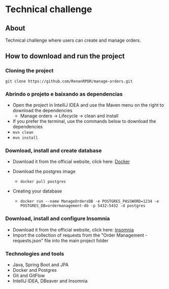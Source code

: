 # Technical challenge

## About
Technical challenge where users can create and manage orders.

## How to download and run the project
### Cloning the project
    git clone https://github.com/RenanRPDR/manage-orders.git

### Abrindo o projeto e baixando as dependencias
- Open the project in IntelliJ IDEA and use the Maven menu on the right to download the dependencies
  - Manage orders -> Lifecycle -> clean and install
- If you prefer the terminal, use the commands below to download the dependencies
- ```mvn clean ```
- ```mvn install ```


### Download, install and create database
- Download it from the official website, click here: [Docker](https://www.docker.com/products/docker-desktop/)
  
- Download the postgres image
  - ```docker pull postgres```
- Creating your database
  - ```docker run --name ManageOrdersDB -e POSTGRES_PASSWORD=1234 -e POSTGRES_DB=ordermanagement-db -p 5432:5432 -d postgres ```

### Download, install and configure Insomnia
- Download it from the official website, click here: [Insomnia](https://insomnia.rest/download)
- Import the collection of requests from the "Order Management - requests.json" file into the main project folder

### Technologies and tools
- Java, Spring Boot and JPA
- Docker and Postgres
- Git and GitFlow
- IntelliJ IDEA, DBeaver and Insomnia